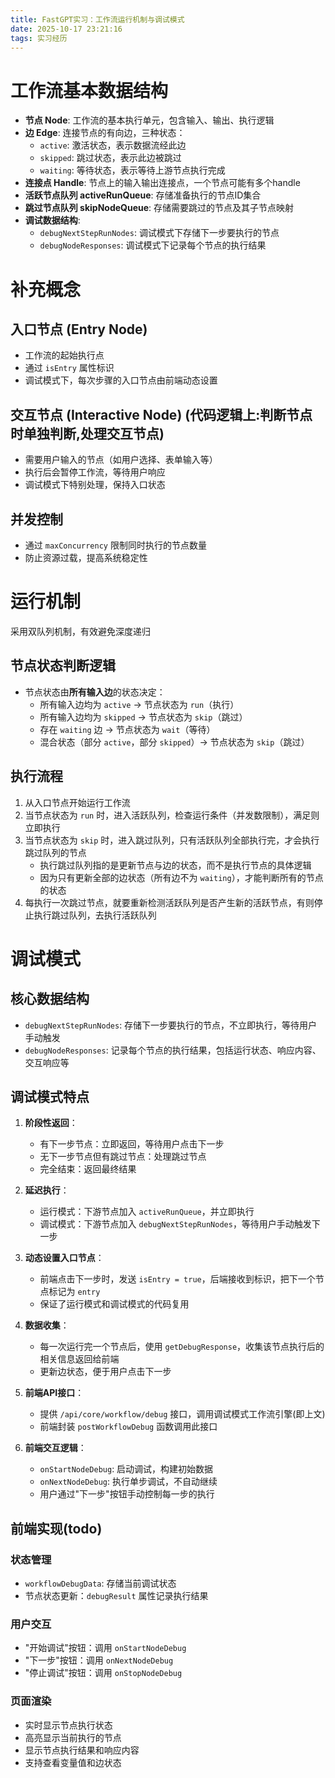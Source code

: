 ```yaml
---
title: FastGPT实习：工作流运行机制与调试模式
date: 2025-10-17 23:21:16
tags: 实习经历
---
```


# 工作流基本数据结构

- **节点 Node**: 工作流的基本执行单元，包含输入、输出、执行逻辑
- **边 Edge**: 连接节点的有向边，三种状态：
  - `active`: 激活状态，表示数据流经此边
  - `skipped`: 跳过状态，表示此边被跳过
  - `waiting`: 等待状态，表示等待上游节点执行完成
- **连接点 Handle**: 节点上的输入输出连接点，一个节点可能有多个handle
- **活跃节点队列 activeRunQueue**: 存储准备执行的节点ID集合
- **跳过节点队列 skipNodeQueue**: 存储需要跳过的节点及其子节点映射
- **调试数据结构**:
  - `debugNextStepRunNodes`: 调试模式下存储下一步要执行的节点
  - `debugNodeResponses`: 调试模式下记录每个节点的执行结果

# 补充概念

## 入口节点 (Entry Node)
- 工作流的起始执行点
- 通过 `isEntry` 属性标识
- 调试模式下，每次步骤的入口节点由前端动态设置

## 交互节点 (Interactive Node) (代码逻辑上:判断节点时单独判断,处理交互节点)
- 需要用户输入的节点（如用户选择、表单输入等）
- 执行后会暂停工作流，等待用户响应
- 调试模式下特别处理，保持入口状态

## 并发控制
- 通过 `maxConcurrency` 限制同时执行的节点数量
- 防止资源过载，提高系统稳定性

# 运行机制

采用双队列机制，有效避免深度递归

## 节点状态判断逻辑
- 节点状态由**所有输入边**的状态决定：
  - 所有输入边均为 `active` → 节点状态为 `run`（执行）
  - 所有输入边均为 `skipped` → 节点状态为 `skip`（跳过）
  - 存在 `waiting` 边 → 节点状态为 `wait`（等待）
  - 混合状态（部分 `active`，部分 `skipped`）→ 节点状态为 `skip`（跳过）

## 执行流程
1. 从入口节点开始运行工作流
2. 当节点状态为 `run` 时，进入活跃队列，检查运行条件（并发数限制），满足则立即执行
3. 当节点状态为 `skip` 时，进入跳过队列，只有活跃队列全部执行完，才会执行跳过队列的节点
   - 执行跳过队列指的是更新节点与边的状态，而不是执行节点的具体逻辑
   - 因为只有更新全部的边状态（所有边不为 `waiting`），才能判断所有的节点的状态
4. 每执行一次跳过节点，就要重新检测活跃队列是否产生新的活跃节点，有则停止执行跳过队列，去执行活跃队列

# 调试模式

## 核心数据结构
- `debugNextStepRunNodes`: 存储下一步要执行的节点，不立即执行，等待用户手动触发
- `debugNodeResponses`: 记录每个节点的执行结果，包括运行状态、响应内容、交互响应等

## 调试模式特点
1. **阶段性返回**：
   - 有下一步节点：立即返回，等待用户点击下一步
   - 无下一步节点但有跳过节点：处理跳过节点
   - 完全结束：返回最终结果

2. **延迟执行**：
   - 运行模式：下游节点加入 `activeRunQueue`，并立即执行
   - 调试模式：下游节点加入 `debugNextStepRunNodes`，等待用户手动触发下一步

3. **动态设置入口节点**：
   - 前端点击下一步时，发送 `isEntry = true`，后端接收到标识，把下一个节点标记为 `entry`
   - 保证了运行模式和调试模式的代码复用

4. **数据收集**：
   - 每一次运行完一个节点后，使用 `getDebugResponse`，收集该节点执行后的相关信息返回给前端
   - 更新边状态，便于用户点击下一步

5. **前端API接口**：
   - 提供 `/api/core/workflow/debug` 接口，调用调试模式工作流引擎(即上文)
   - 前端封装 `postWorkflowDebug` 函数调用此接口

6. **前端交互逻辑**：
   - `onStartNodeDebug`: 启动调试，构建初始数据
   - `onNextNodeDebug`: 执行单步调试，不自动继续
   - 用户通过"下一步"按钮手动控制每一步的执行

## 前端实现(todo)

### 状态管理
- `workflowDebugData`: 存储当前调试状态
- 节点状态更新：`debugResult` 属性记录执行结果

### 用户交互
- "开始调试"按钮：调用 `onStartNodeDebug`
- "下一步"按钮：调用 `onNextNodeDebug`
- "停止调试"按钮：调用 `onStopNodeDebug`

### 页面渲染
- 实时显示节点执行状态
- 高亮显示当前执行的节点
- 显示节点执行结果和响应内容
- 支持查看变量值和边状态